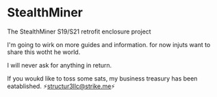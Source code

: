 # StealthMiner
The StealthMiner S19/S21 retrofit enclosure project

I'm going to wirk on more guides and information. for now injuts want to share this wotht he world.

I will never ask for anything in return. 

If you woukd like to toss some sats, my business treasury has been eatablished. 
⚡️structur3llc@strike.me⚡️